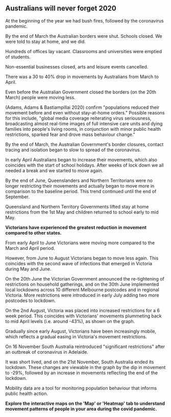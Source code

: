 <h2>Australians will never forget 2020</h2>

At the beginning of the year we had bush fires, followed by the coronavirus pandemic.

By the end of March the Australian borders were shut. Schools closed. We were told to stay at home, and we did. 

Hundreds of offices lay vacant. Classrooms and universities were emptied of students. 

Non-essential businesses closed, arts and leisure events cancelled.

There was a 30 to 40% drop in movements by Australians from March to April. 

Even before the Australian Government closed the borders (on the 20th March) people were moving less. 

(Adams, Adams & Bastiampillai 2020) confirm "populations reduced their movement before and even without stay-at-home orders." Possible reasons for this include, "global media coverage reiterating virus seriousness, broadcasting almost real-time images of full intensive care units and dying families into people's living rooms, in conjunction with minor public health restrictions, sparked fear and drove mass behaviour change."

By the end of March, the Australian Government's border closures, contact tracing and isolation began to slow to spread of the coronavirus. 

In early April Australians began to increase their movements, which also coincides with the start of school holidays. After weeks of lock down we all needed a break and we started to move again.

By the end of June, Queenslanders and Northern Territorians were no longer restricting their movements and actually began to move more in comparison to the baseline period. 
This trend continued until the end of September. 

Queensland and Northern Territory Governments lifted stay at home restrictions from the 1st May and children returned to school early to mid May.

<b>Victorians have experienced the greatest reduction in movement compared to other states. </b>

From early April to June Victorians were moving more compared to the March and April period. 

However, from June to August Victorians began to move less again. This coincides with the second wave of infections that emerged in Victoria during May and June. 

On the 20th June the Victorian Government announced the re-tightening of restrictions on household gatherings, and on the 30th June implemented local lockdowns across 10 different Melbourne postcodes and in regional Victoria. More restrictions were introduced in early July adding two more postcodes to lockdown.

On the 2nd August, Victoria was placed into increased restrictions for a 6 week period. This coincides with Victorians' movements plummeting back to mid April levels (i.e. around -43%), as shown on the graph. 

Gradually since early August, Victorians have been increasingly mobile, which reflects a gradual easing in Victoria's movement restrictions.

On 16 November South Australia reintroduced "significant restrictions" after an outbreak of coronavirus in Adelaide. 

It was short lived, and on the 21st November, South Australia ended its lockdown. These changes are viewable in the graph by the dip in movement to -29%, followed by an increase in movements reflecting the end of the lockdown.  

Mobility data are a tool for monitoring population behaviour that informs public health action. 

<b>Explore the interactive maps on the 'Map' or 'Heatmap' tab to understand movement patterns of people in your area during the covid pandemic. </b>











